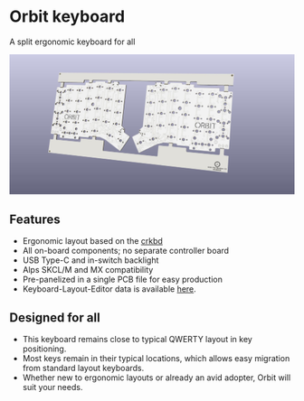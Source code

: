 # Orbit keyboard
A split ergonomic keyboard for all

![Render Image](https://raw.githubusercontent.com/ai03-2725/Orbit/master/Images/PCB-R1.5.jpg)

## Features
- Ergonomic layout based on the [crkbd](https://github.com/foostan/crkbd)
- All on-board components; no separate controller board
- USB Type-C and in-switch backlight
- Alps SKCL/M and MX compatibility
- Pre-panelized in a single PCB file for easy production
- Keyboard-Layout-Editor data is available [here](http://www.keyboard-layout-editor.com/#/gists/53ebf59524de12515cb7e2e6de94f0d6).

## Designed for all
- This keyboard remains close to typical QWERTY layout in key positioning.
- Most keys remain in their typical locations, which allows easy migration from standard layout keyboards.
- Whether new to ergonomic layouts or already an avid adopter, Orbit will suit your needs.
